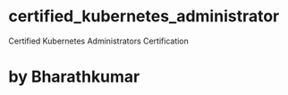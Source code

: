 # certified_kubernetes_administrator
Certified Kubernetes Administrators Certification
# by Bharathkumar

